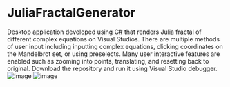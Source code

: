 # JuliaFractalGenerator
Desktop application developed using C# that renders Julia fractal of different complex equations on Visual Studios. There are multiple methods of user input including inputting complex equations, clicking coordinates on the Mandelbrot set, or using preselects. Many user interactive features are enabled such as zooming into points, translating, and resetting back to original.
Download the repository and run it using Visual Studio debugger.
![image](https://user-images.githubusercontent.com/57377860/166343049-266b7c84-eaf0-412e-9941-c1283404afc4.png)
![image](https://user-images.githubusercontent.com/57377860/166343074-4b1a5aa5-0815-461c-8755-15d19af71d57.png)
